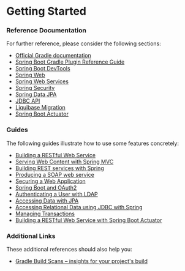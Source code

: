 # Getting Started

### Reference Documentation
For further reference, please consider the following sections:

* [Official Gradle documentation](https://docs.gradle.org)
* [Spring Boot Gradle Plugin Reference Guide](https://docs.spring.io/spring-boot/docs/2.2.1.RELEASE/gradle-plugin/reference/html/)
* [Spring Boot DevTools](https://docs.spring.io/spring-boot/docs/2.2.1.RELEASE/reference/htmlsingle/#using-boot-devtools)
* [Spring Web](https://docs.spring.io/spring-boot/docs/2.2.1.RELEASE/reference/htmlsingle/#boot-features-developing-web-applications)
* [Spring Web Services](https://docs.spring.io/spring-boot/docs/2.2.1.RELEASE/reference/htmlsingle/#boot-features-webservices)
* [Spring Security](https://docs.spring.io/spring-boot/docs/2.2.1.RELEASE/reference/htmlsingle/#boot-features-security)
* [Spring Data JPA](https://docs.spring.io/spring-boot/docs/2.2.1.RELEASE/reference/htmlsingle/#boot-features-jpa-and-spring-data)
* [JDBC API](https://docs.spring.io/spring-boot/docs/2.2.1.RELEASE/reference/htmlsingle/#boot-features-sql)
* [Liquibase Migration](https://docs.spring.io/spring-boot/docs/2.2.1.RELEASE/reference/htmlsingle/#howto-execute-liquibase-database-migrations-on-startup)
* [Spring Boot Actuator](https://docs.spring.io/spring-boot/docs/2.2.1.RELEASE/reference/htmlsingle/#production-ready)

### Guides
The following guides illustrate how to use some features concretely:

* [Building a RESTful Web Service](https://spring.io/guides/gs/rest-service/)
* [Serving Web Content with Spring MVC](https://spring.io/guides/gs/serving-web-content/)
* [Building REST services with Spring](https://spring.io/guides/tutorials/bookmarks/)
* [Producing a SOAP web service](https://spring.io/guides/gs/producing-web-service/)
* [Securing a Web Application](https://spring.io/guides/gs/securing-web/)
* [Spring Boot and OAuth2](https://spring.io/guides/tutorials/spring-boot-oauth2/)
* [Authenticating a User with LDAP](https://spring.io/guides/gs/authenticating-ldap/)
* [Accessing Data with JPA](https://spring.io/guides/gs/accessing-data-jpa/)
* [Accessing Relational Data using JDBC with Spring](https://spring.io/guides/gs/relational-data-access/)
* [Managing Transactions](https://spring.io/guides/gs/managing-transactions/)
* [Building a RESTful Web Service with Spring Boot Actuator](https://spring.io/guides/gs/actuator-service/)

### Additional Links
These additional references should also help you:

* [Gradle Build Scans – insights for your project's build](https://scans.gradle.com#gradle)

